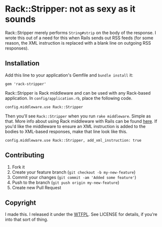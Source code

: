 # Rack::Stripper: not as sexy as it sounds

Rack::Stripper merely performs `String#strip` on the body of the response. I wrote this out of a need for this when Rails sends out RSS feeds (for some reason, the XML instruction is replaced with a blank line on outgoing RSS responses).

## Installation

Add this line to your application's Gemfile and `bundle install` it:

    gem 'rack-stripper'

Rack::Stripper is Rack middleware and can be used with any Rack-based application. In `config/application.rb`, place the following code.

    config.middleware.use Rack::Stripper

Then you'll see `Rack::Stripper` when you run `rake middleware`. Simple as that. More info about using Rack middleware with Rails can be found [here][rails]. If you'd like the middleware to ensure an XML instruction is added to the bodies to XML-based responses, make that line look like this.

    config.middleware.use Rack::Stripper, add_xml_instruction: true

## Contributing

1. Fork it
2. Create your feature branch (`git checkout -b my-new-feature`)
3. Commit your changes (`git commit -am 'Added some feature'`)
4. Push to the branch (`git push origin my-new-feature`)
5. Create new Pull Request

## Copyright

I made this. I released it under the [WTFPL][]. See LICENSE for details, if you're into that sort of thing.

[rails]:     http://guides.rubyonrails.org/rails_on_rack.html
[WTFPL]:     http://sam.zoy.org/wtfpl